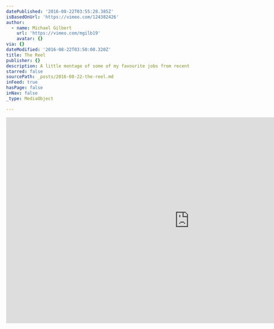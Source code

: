 ```yaml
---
datePublished: '2016-08-22T03:55:28.385Z'
isBasedOnUrl: 'https://vimeo.com/124382426'
author:
  - name: Michael Gilbert
    url: 'https://vimeo.com/mgilb19'
    avatar: {}
via: {}
dateModified: '2016-08-22T03:50:00.320Z'
title: The Reel
publisher: {}
description: A little montage of some of my favourite jobs from recent past.
starred: false
sourcePath: _posts/2016-08-22-the-reel.md
inFeed: true
hasPage: false
inNav: false
_type: MediaObject

---
```

<iframe src="https://cdn.embedly.com/widgets/media.html?src=https%3A%2F%2Fplayer.vimeo.com%2Fvideo%2F124382426&amp;url=https%3A%2F%2Fvimeo.com%2F124382426&amp;image=https%3A%2F%2Fi.vimeocdn.com%2Fvideo%2F522091141_1280.jpg&amp;key=b7d04c9b404c499eba89ee7072e1c4f7&amp;type=text%2Fhtml&amp;schema=vimeo" width="1000" height="563" scrolling="no" frameborder="0" allowfullscreen="" style=""></iframe>